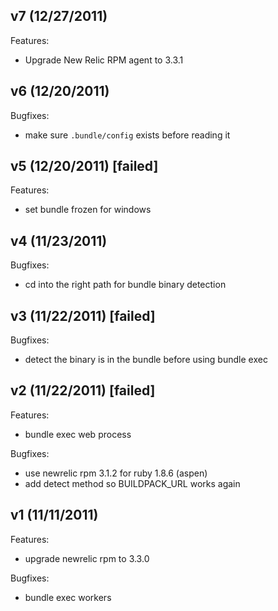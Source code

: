## v7 (12/27/2011)

Features:

* Upgrade New Relic RPM agent to 3.3.1

## v6 (12/20/2011)

Bugfixes:

* make sure `.bundle/config` exists before reading it

## v5 (12/20/2011) [failed]

Features:

* set bundle frozen for windows

## v4 (11/23/2011)

Bugfixes:

* cd into the right path for bundle binary detection

## v3 (11/22/2011) [failed]

Bugfixes:

* detect the binary is in the bundle before using bundle exec

## v2 (11/22/2011) [failed]

Features:

* bundle exec web process

Bugfixes:

* use newrelic rpm 3.1.2 for ruby 1.8.6 (aspen)
* add detect method so BUILDPACK_URL works again

## v1 (11/11/2011)

Features:

* upgrade newrelic rpm to 3.3.0

Bugfixes:

* bundle exec workers
